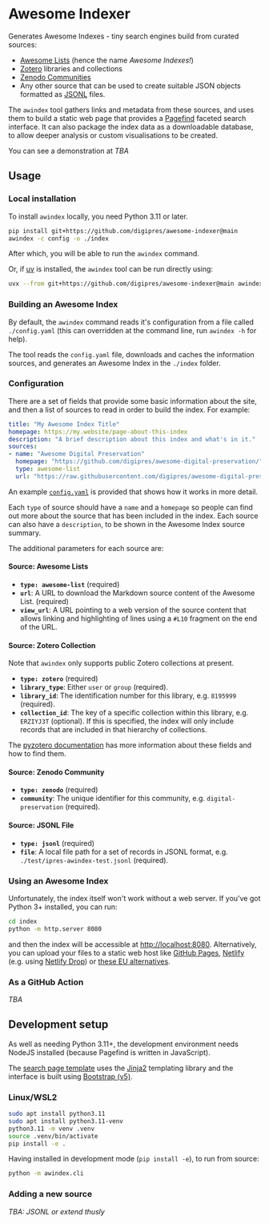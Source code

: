 Awesome Indexer
===============

Generates Awesome Indexes - tiny search engines build from curated sources:

- [Awesome Lists](https://github.com/sindresorhus/awesome/blob/main/awesome.md) (hence the name _Awesome Indexes!_)
- [Zotero](https://www.zotero.org/) libraries and collections
- [Zenodo Communities](https://zenodo.org/communities)
- Any other source that can be used to create suitable JSON objects formatted as [JSONL](https://jsonlines.org/) files.

The `awindex` tool gathers links and metadata from these sources, and uses them to build a static web page that provides a [Pagefind](https://pagefind.app/) faceted search interface. It can also package the index data as a downloadable database, to allow deeper analysis or custom visualisations to be created.

You can see a demonstration at _TBA_

## Usage

### Local installation

To install `awindex` locally, you need Python 3.11 or later.

```sh
pip install git+https://github.com/digipres/awesome-indexer@main
awindex -c config -o ./index
```
After which, you will be able to run the `awindex` command.

Or, if [uv](https://docs.astral.sh/uv/) is installed, the `awindex` tool can be run directly using:

```sh
uvx --from git+https://github.com/digipres/awesome-indexer@main awindex -c config.yaml -o ./index
```

### Building an Awesome Index

By default, the `awindex` command reads it's configuration from a file called `./config.yaml` (this can overridden at the command line, run `awindex -h` for help).

The tool reads the `config.yaml` file, downloads and caches the information sources, and generates an Awesome Index in the `./index` folder.

### Configuration

There are a set of fields that provide some basic information about the site, and then a list of sources to read in order to build the index. For example:

```yaml
title: "My Awesome Index Title"
homepage: https://my.website/page-about-this-index
description: "A brief description about this index and what's in it."
sources:
- name: "Awesome Digital Preservation"
  homepage: "https://github.com/digipres/awesome-digital-preservation/"
  type: awesome-list
  url: "https://raw.githubusercontent.com/digipres/awesome-digital-preservation/refs/heads/main/README.md"
```

An example [`config.yaml`](./config.yaml) is provided that shows how it works in more detail.

Each `type` of source should have a `name` and a `homepage` so people can find out more about the source that has been included in the index. Each source can also have a `description`, to be shown in the Awesome Index source summary.

The additional parameters for each source are:

#### Source: Awesome Lists

- __`type: awesome-list`__ (required)
- __`url`__: A URL to download the Markdown source content of the Awesome List. (required)
- __`view_url`__: A URL pointing to a web version of the source content that allows linking and highlighting of lines using a `#L10` fragment on the end of the URL.

#### Source: Zotero Collection

Note that `awindex` only supports public Zotero collections at present.

- __`type: zotero`__ (required)
- __`library_type`__: Either `user` or `group` (required).
- __`library_id`__: The identification number for this library, e.g. `8195999` (required).
- __`collection_id`__: The key of a specific collection within this library, e.g. `ERZIYJ3T` (optional). If this is specified, the index will only include records that are included in that hierarchy of collections.

The [pyzotero documentation](https://pyzotero.readthedocs.io/en/latest/#getting-started-short-version) has more information about these fields and how to find them.

#### Source: Zenodo Community

- __`type: zenodo`__ (required)
- __`community`__: The unique identifier for this community, e.g. `digital-preservation` (required).

#### Source: JSONL File

- __`type: jsonl`__ (required)
- __`file`__: A local file path for a set of records in JSONL format, e.g. `./test/ipres-awindex-test.jsonl` (required).


### Using an Awesome Index

Unfortunately, the index itself won't work without a web server.  If you've got Python 3+ installed, you can run:

```sh
cd index
python -m http.server 8080
```

and then the index will be accessible at <http://localhost:8080>. Alternatively, you can upload your files to a static web host like [GitHub Pages](https://pages.github.com/), [Netlify](https://www.netlify.com/) (e.g. using [Netlify Drop](https://app.netlify.com/drop)) or [these EU alternatives](https://european-alternatives.eu/category/jamstack-hosting).

### As a GitHub Action

_TBA_

## Development setup

As well as needing Python 3.11+, the development environment needs NodeJS installed (because Pagefind is written in JavaScript).

The [search page template](./awindex/templates/index.html) uses the [Jinja2](https://jinja.palletsprojects.com/) templating library and the interface is built using [Bootstrap (v5)](https://getbootstrap.com/).

### Linux/WSL2

```bash
sudo apt install python3.11
sudo apt install python3.11-venv
python3.11 -m venv .venv
source .venv/bin/activate
pip install -e .
```

Having installed in development mode (`pip install -e`), to run from source:

```bash
python -m awindex.cli
```

### Adding a new source

_TBA: JSONL or extend thusly_